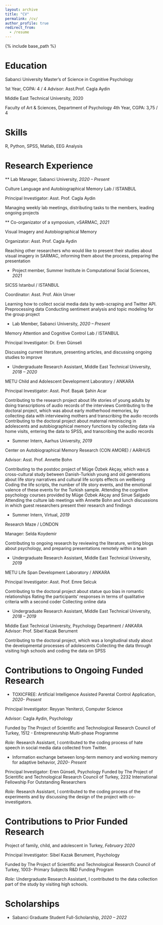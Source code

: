 ```yaml
---
layout: archive
title: "CV"
permalink: /cv/
author_profile: true
redirect_from:
  - /resume
---
```


{% include base_path %}

Education
========
Sabanci University
Master’s of Science in Cognitive Psychology  

1st Year, CGPA: 4 / 4
Advisor: Asst.Prof. Cagla Aydin

Middle East Technical University, 2020

Faculty of Art & Sciences, Department of Psychology
 4th Year, CGPA: 3,75 / 4

Skills
======

R, Python, SPSS, Matlab, EEG Analysis


  
Research Experience
======

** Lab Manager, Sabanci University,					                                *2020 – Present*

Culture Language and Autobiographical Memory Lab / ISTANBUL

Principal Investigator: Asst. Prof. Cagla Aydin

Managing weekly lab meetings, distributing tasks to the members, leading ongoing projects

** Co-organizator of a symposium, vSARMAC,		     		   	                        *2021*

Visual Imagery and Autobiographical Memory 

Organizator: Asst. Prof. Cagla Aydin

Reaching other researchers who would like to present their studies about visual imagery in SARMAC, informing them about the process,  preparing the presentation
  
* Project member, Summer Institute in Computational Social Sciences,    	       *2021*

SICSS Istanbul / ISTANBUL

Coordinator: Asst. Prof. Akin Unver

Learning how to collect social media data by web-scraping and Twitter API.
Preprocessing data 
Conducting sentiment analysis and topic modeling for the group project

* Lab Member, Sabanci University,						                                  *2020 – Present*

Memory Attention and Cognitive Control Lab / ISTANBUL

Principal Investigator: Dr. Eren Günseli

Discussing current literature, presenting articles, and discussing ongoing studies to improve

* Undergraduate Research Assistant, Middle East Technical University,        	*2018 – 2020*

METU Child and Adolescent Development Laboratory / ANKARA

Principal Investigator: Asst. Prof. Başak Şahin Acar

Contributing to the research project about life stories of young adults by doing transcriptions of audio records of the interviews
Contributing to the doctoral project, which was about early motherhood memories, by collecting data with interviewing mothers and   transcribing the audio records
Contributing to the doctoral project about maternal reminiscing in adolescents and autobiographical memory functions by collecting data via home visits, entering the data to SPSS, and transcribing the audio records

* Summer Intern, Aarhus University,			  		                      		*2019*

Center on Autobiographical Memory Research (CON AMORE) / AARHUS

Advisor: Asst. Prof. Annette Bohn

Contributing to the postdoc project of Müge Özbek Akçay, which was a cross-cultural study between Danish-Turkish young and old generations about life story narratives and cultural life scripts effects on wellbeing
Coding the life scripts, the number of life story events, and the emotional valence of these events for the Turkish sample.
Attending the cognitive psychology courses provided by Müge Özbek Akçay and Sinue Salgado
Attending the culture lab meetings with Annette Bohn and lunch discussions in which guest researchers present their research and findings

* Summer Intern, Virtual,							                              		*2019*

Research Maze / LONDON

Manager: Selda Koydemir

Contributing to ongoing research by reviewing the literature, writing blogs about psychology, and preparing presentations remotely within a team

* Undergraduate Research Assistant, Middle East Technical University, 	            *2019*

METU Life Span Development Laboratory / ANKARA

Principal Investigator: Asst. Prof. Emre Selcuk

Contributing to the doctoral project about statue quo bias in romantic relationships
Rating the participants’ responses in terms of qualitative criteria with a second coder
Collecting online data

* Undergraduate Research Assistant, Middle East Technical University,           	 *2018 – 2019*

Middle East Technical University, Psychology Department / ANKARA
Advisor: Prof. Sibel Kazak Berument

Contributing to the doctoral project, which was a longitudinal study about the developmental processes of adolescents
Collecting the data through visiting high schools and coding the data on SPSS

Contributions to Ongoing Funded Research
==========================================  		

* TOXICFREE: Artificial Intelligence Assisted Parental Control Application,       *2020- Present*   

Principal Investigator: Reyyan Yeniterzi, Computer Science

Advisor: Cagla Aydin, Psychology

Funded by The Project of Scientific and Technological Research Council of Turkey, 1512 - Entrepreneurship Multi-phase Programme

*Role:* Research Assistant, I contributed to the coding process of hate speech in social media data collected from Twitter.

* Information exchange between long-term memory and working memory for adaptive behavior,   *2020- Present*	

Principal Investigator: Eren Günseli, Psychology
Funded by The Project of Scientific and Technological Research Council of Turkey, 2232 International Fellowship For Outstanding Researchers 

*Role:* Research Assistant, I contributed to the coding process of the experiments and by discussing the design of the project with co-investigators.

Contributions to Prior Funded Research  
==========================================
Project of family, child, and adolescent in Turkey,                *February 2020*

Principal Investigator: Sibel Kazak Berument, Psychology

Funded by The Project of Scientific and Technological Research Council of Turkey, 1003- Primary Subjects R&D Funding Program  

*Role:* Undergraduate Research Assistant, I contributed to the data collection part of the study by visiting high schools.



Scholarships
======
* Sabanci Graduate Student Full-Scholarship,			 		            *2020 – 2022*